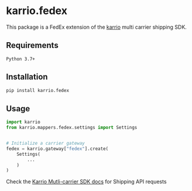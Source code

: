 # karrio.fedex

This package is a FedEx extension of the [karrio](https://pypi.org/project/karrio) multi carrier shipping SDK.

## Requirements

`Python 3.7+`

## Installation

```bash
pip install karrio.fedex
```

## Usage

```python
import karrio
from karrio.mappers.fedex.settings import Settings


# Initialize a carrier gateway
fedex = karrio.gateway["fedex"].create(
    Settings(
        ...
    )
)
```

Check the [Karrio Mutli-carrier SDK docs](https://docs.karrio.io) for Shipping API requests
